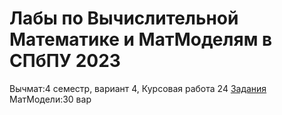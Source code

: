 # Лабы по Вычислительной Математике и МатМоделям в СПбПУ 2023
Вычмат:4 семестр, вариант 4, Курсовая работа	24 [Задания](/var4.jpg) \
МатМодели:30 вар
